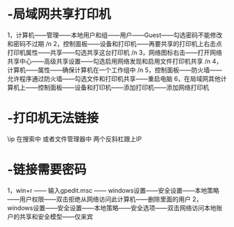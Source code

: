 # -局域网共享打印机
1，计算机——管理——本地用户和组——用户——Guest——勾选密码不能修改和密码不过期 /n
2，控制面板——设备和打印机——再要共享的打印机上右击点打印机属性——共享——勾选共享这台打印机 /n
3，网络图标右击——打开网络共享中心——高级共享设置——勾选启用网络发现和启用文件打印机共享 /n
4，计算机——属性——确保计算机在一个工作组中 /n
5，控制面板——防火墙——允许程序通过防火墙——勾选文件和打印机共享——重启电脑
6，在局域网其他计算机上——控制面板——设备和打印机——添加打印机——添加网络打印机


# -打印机无法链接
\\ip       在搜索中 或者文件管理器中 两个反斜杠跟上IP


# -链接需要密码
1，win+r —— 输入gpedit.msc —— windows设置——安全设置——本地策略——用户权限——双击拒绝从网络访问此计算机——删除里面的用户
2，                           windows设置——安全设置——本地策略——安全选项——双击网络访问本地账户的共享和安全模型——仅来宾


